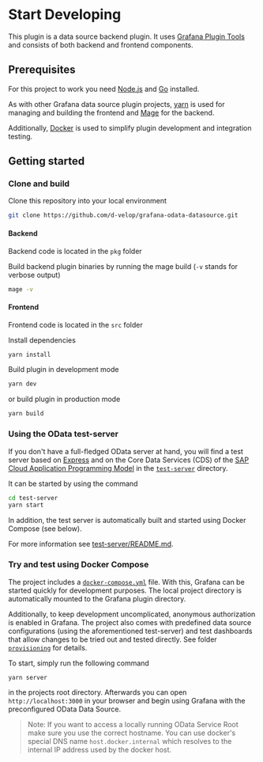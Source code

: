 # Start Developing
This plugin is a data source backend plugin. It uses [Grafana Plugin Tools](https://grafana.github.io/plugin-tools/) and
consists of both backend and frontend components.

## Prerequisites
For this project to work you need [Node.js](https://nodejs.org/en/) and [Go](https://go.dev) installed.

As with other Grafana data source plugin projects, [yarn](https://yarnpkg.com/) is used for managing and building the
frontend and [Mage](https://magefile.org) for the backend.

Additionally, [Docker](https://www.docker.com/) is used to simplify plugin development and integration testing.

## Getting started

### Clone and build
Clone this repository into your local environment
```bash
git clone https://github.com/d-velop/grafana-odata-datasource.git
```

#### Backend
Backend code is located in the `pkg` folder

Build backend plugin binaries by running the mage build (`-v` stands for verbose output)
```bash
mage -v
```

#### Frontend
Frontend code is located in the `src` folder

Install dependencies
```bash
yarn install
```

Build plugin in development mode
```bash
yarn dev
```

or build plugin in production mode
```bash
yarn build
```

### Using the OData test-server
If you don't have a full-fledged OData server at hand, you will find a test server based on
[Express](https://expressjs.com) and on the Core Data Services (CDS) of the
[SAP Cloud Application Programming Model](https://cap.cloud.sap/) in the [`test-server`](test-server) directory.

It can be started by using the command
```bash
cd test-server
yarn start 
```

In addition, the test server is automatically built and started using Docker Compose (see below).

For more information see [test-server/README.md](test-server/README.md).

### Try and test using Docker Compose
The project includes a [`docker-compose.yml`](docker-compose.yml) file. With this, Grafana can be started quickly for
development purposes. The local project directory is automatically mounted to the Grafana plugin directory.

Additionally, to keep development uncomplicated, anonymous authorization is enabled in Grafana. The project also comes
with predefined data source configurations (using the aforementioned test-server) and test dashboards that allow changes
to be tried out and tested directly. See folder [`provisioning`](provisioning) for details.

To start, simply run the following command
```bash
yarn server
```
in the projects root directory. Afterwards you can open `http://localhost:3000` in your browser and begin using Grafana
with the preconfigured OData Data Source.

> Note: If you want to access a locally running OData Service Root make sure you use the correct hostname. You can use
> docker's special DNS name `host.docker.internal` which resolves to the internal IP address used by the docker host.
